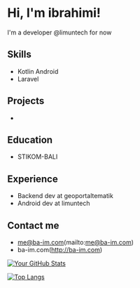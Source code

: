 # Hi, I'm ibrahimi!

I'm a developer @limuntech for now
## Skills
- Kotlin Android
- Laravel

## Projects
- 

## Education
- STIKOM-BALI

## Experience
- Backend dev at geoportaltematik
- Android dev at limuntech

## Contact me
- me@ba-im.com(mailto:me@ba-im.com)
- ba-im.com(http://ba-im.com)

[![Your GitHub Stats](https://github-readme-stats.vercel.app/api?username=ibrahimiii&count_private=true&show_icons=true)](https://github.com/ibrahimiii)

[![Top Langs](https://github-readme-stats.vercel.app/api/top-langs/?username=ibrahimiii)](https://github.com/ibrahimiii)
